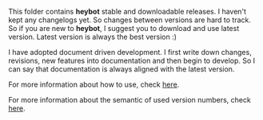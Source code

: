 This folder contains **heybot** stable and downloadable releases. I haven't kept any changelogs yet. So changes between versions are hard to track. So if you are new to **heybot**, I suggest you to download and use latest version. Latest version is always the best version :) 

I have adopted document driven development. I first write down changes, revisions, new features into documentation and then  begin to develop. So I can say that documentation is always aligned with the latest version. 

For more information about how to use, check [here](https://github.com/csonuryilmaz/projects/blob/master/heybot-release/README.md).

For more information about the semantic of used version numbers, check [here](https://github.com/csonuryilmaz/notes/blob/master/how_to_version_your_software_(en).md).
